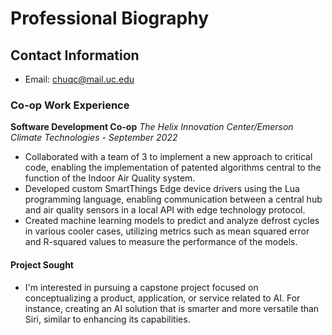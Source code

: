 # Professional Biography

## Contact Information

- Email: chuqc@mail.uc.edu

### Co-op Work Experience

**Software Development Co-op**
*The Helix Innovation Center/Emerson Climate Technologies - September 2022*
- Collaborated with a team of 3 to implement a new approach to critical code, enabling the implementation of 
patented algorithms central to the function of the Indoor Air Quality system.
- Developed custom SmartThings Edge device drivers using the Lua programming language, enabling 
communication between a central hub and air quality sensors in a local API with edge technology protocol.
- Created machine learning models to predict and analyze defrost cycles in various cooler cases, utilizing 
metrics such as mean squared error and R-squared values to measure the performance of the models.

#### Project Sought
- I'm interested in pursuing a capstone project focused on conceptualizing a product, application, or service 
related to AI. For instance, creating an AI solution that is smarter and more versatile than Siri, similar 
to enhancing its capabilities.